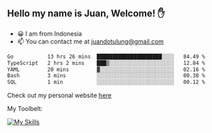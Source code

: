 ## Hello my name is Juan, Welcome! ✋

- 😀 I am from Indonesia
- 📫 You can contact me at juandotulung@gmail.com

<!--START_SECTION:waka-->

```txt
Go           13 hrs 26 mins  █████████████████████░░░░   84.49 %
TypeScript   2 hrs 2 mins    ███▒░░░░░░░░░░░░░░░░░░░░░   12.84 %
YAML         20 mins         ▓░░░░░░░░░░░░░░░░░░░░░░░░   02.16 %
Bash         3 mins          ░░░░░░░░░░░░░░░░░░░░░░░░░   00.38 %
SQL          1 min           ░░░░░░░░░░░░░░░░░░░░░░░░░   00.12 %
```

<!--END_SECTION:waka-->

Check out my personal website [here](https://juanchristian.com)

My Toolbelt:

[![My Skills](https://skillicons.dev/icons?i=go,js,ts,nodejs,express,react,nextjs,vue,tailwind,vite,html,css,python,php,aws,bash,linux,postgres,mysql,redis,kafka,docker,vercel,netlify,vscode,figma)](https://skillicons.dev)

